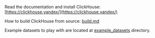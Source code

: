 Read the documentation and install ClickHouse: [https://clickhouse.yandex/](https://clickhouse.yandex/)

How to build ClickHouse from source: [build.md](./build.md)

Example datasets to play with are located at [example_datasets](./example_datasets) directory.
